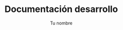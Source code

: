 ---
title: "Documentación desarrollo"
author: [Tu nombre]
date: ""
subject: "Markdown"
keywords: [Documentación, Backend,Frontend,API]
lang: "es"

titlepage: true
titlepage-color: "0f3072" 
titlepage-text-color: "FFFFFF"
titlepage-rule-color: "FFFFFF"
titlepage-rule-height: 2
titlepage-logo: "images/logos/SITWIFI-Logo-NegativoNaranja.png"
#toc-own-page: true
listings-disable-line-numbers: true
footer-left: "\\\ " #Disable author
footer-right: "\\\ " #Disable page number
#listings-no-page-break: true

# Eisvogel configuration
graphics: true

---